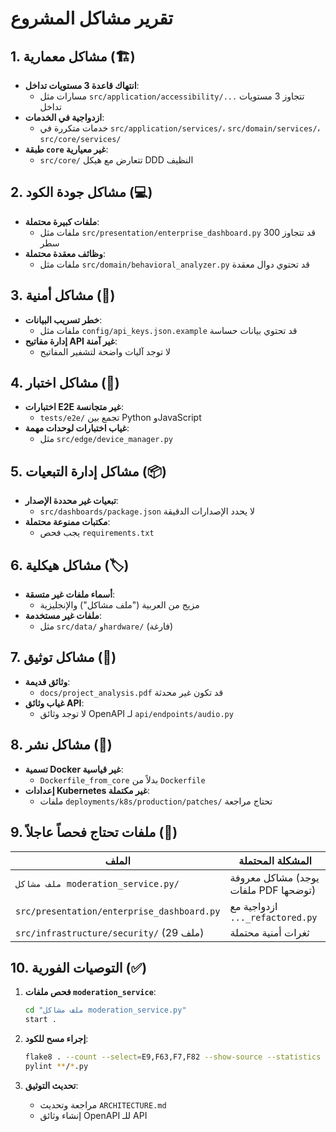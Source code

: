# تقرير مشاكل المشروع

## 1. مشاكل معمارية (🏗️)
- **انتهاك قاعدة 3 مستويات تداخل**:
  - مسارات مثل `src/application/accessibility/...` تتجاوز 3 مستويات تداخل
- **ازدواجية في الخدمات**:
  - خدمات متكررة في `src/application/services/`، `src/domain/services/`، `src/core/services/`
- **طبقة `core` غير معيارية**:
  - `src/core/` تتعارض مع هيكل DDD النظيف

## 2. مشاكل جودة الكود (💻)
- **ملفات كبيرة محتملة**:
  - ملفات مثل `src/presentation/enterprise_dashboard.py` قد تتجاوز 300 سطر
- **وظائف معقدة محتملة**:
  - ملفات مثل `src/domain/behavioral_analyzer.py` قد تحتوي دوال معقدة

## 3. مشاكل أمنية (🔐)
- **خطر تسريب البيانات**:
  - ملفات مثل `config/api_keys.json.example` قد تحتوي بيانات حساسة
- **إدارة مفاتيح API غير آمنة**:
  - لا توجد آليات واضحة لتشفير المفاتيح

## 4. مشاكل اختبار (🧪)
- **اختبارات E2E غير متجانسة**:
  - `tests/e2e/` تجمع بين Python وJavaScript
- **غياب اختبارات لوحدات مهمة**:
  - مثل `src/edge/device_manager.py`

## 5. مشاكل إدارة التبعيات (📦)
- **تبعيات غير محددة الإصدار**:
  - `src/dashboards/package.json` لا يحدد الإصدارات الدقيقة
- **مكتبات ممنوعة محتملة**:
  - يجب فحص `requirements.txt`

## 6. مشاكل هيكلية (🏷️)
- **أسماء ملفات غير متسقة**:
  - مزيج من العربية ("ملف مشاكل") والإنجليزية
- **ملفات غير مستخدمة**:
  - مثل `src/data/` و`hardware/` (فارغة)

## 7. مشاكل توثيق (📝)
- **وثائق قديمة**:
  - `docs/project_analysis.pdf` قد تكون غير محدثة
- **غياب وثائق API**:
  - لا توجد وثائق OpenAPI لـ `api/endpoints/audio.py`

## 8. مشاكل نشر (🚀)
- **تسمية Docker غير قياسية**:
  - `Dockerfile_from_core` بدلاً من `Dockerfile`
- **إعدادات Kubernetes غير مكتملة**:
  - ملفات `deployments/k8s/production/patches/` تحتاج مراجعة

## 9. ملفات تحتاج فحصاً عاجلاً (🚨)
| الملف | المشكلة المحتملة |
|-------|-----------------|
| `ملف مشاكل moderation_service.py/` | مشاكل معروفة (يوجد ملفات PDF توضحها) |
| `src/presentation/enterprise_dashboard.py` | ازدواجية مع `..._refactored.py` |
| `src/infrastructure/security/` (29 ملف) | ثغرات أمنية محتملة |

## 10. التوصيات الفورية (✅)
1. **فحص ملفات `moderation_service`**:
   ```bash
   cd "ملف مشاكل moderation_service.py"
   start .
   ```
   
2. **إجراء مسح للكود**:
   ```bash
   flake8 . --count --select=E9,F63,F7,F82 --show-source --statistics
   pylint **/*.py
   ```

3. **تحديث التوثيق**:
   - مراجعة وتحديث `ARCHITECTURE.md`
   - إنشاء وثائق OpenAPI للـ API 